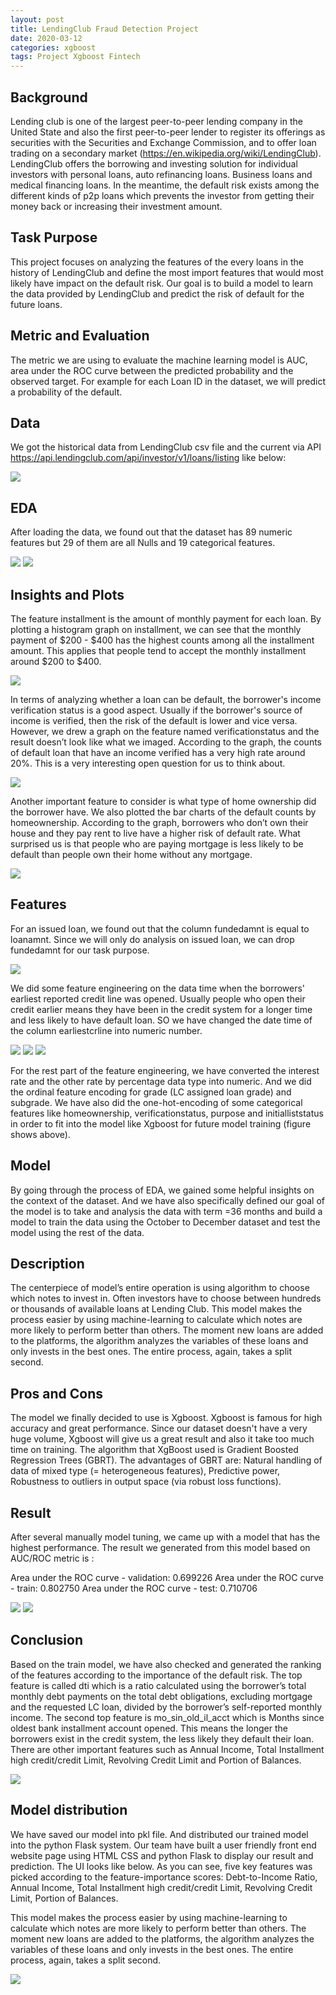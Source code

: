 ```yaml
---
layout: post
title: LendingClub Fraud Detection Project
date: 2020-03-12
categories: xgboost
tags: Project Xgboost Fintech
---
```


## Background
 
Lending club is one of the largest peer-to-peer lending company in the United State and also the first peer-to-peer lender to register its offerings as securities with the Securities and Exchange Commission, and to offer loan trading on a secondary market (https://en.wikipedia.org/wiki/LendingClub). LendingClub offers the borrowing and investing solution for individual investors with personal loans, auto refinancing loans. Business loans and medical financing loans. In the meantime, the default risk exists among the different kinds of p2p loans which prevents the investor from getting their money back or increasing their investment amount. 

## Task Purpose

This project focuses on analyzing the features of the every loans in the history of LendingClub and define the most import features that would most likely have impact on the default risk. Our goal is to build a model to learn the data provided by LendingClub and predict the risk of default for the future loans.
     
## Metric and Evaluation

The metric we are using to evaluate the machine learning model is AUC, area under the ROC curve between the predicted probability and the observed target. For example for each Loan ID in the dataset, we will predict a probability of the default. 
 
## Data

We got the historical data from LendingClub csv file and the current via API https://api.lendingclub.com/api/investor/v1/loans/listing like below:

![](/assets/img/fintech/img01.png)

## EDA
 
After loading the data, we found out that the dataset has 89 numeric features but 29 of them are all Nulls and 19 categorical features.    

![](/assets/img/fintech/img02.png)
![](/assets/img/fintech/img03.png)

## Insights and Plots
 
The feature installment is the amount of monthly payment for each loan. By plotting a histogram graph on installment, we can see that the monthly payment of $200 - $400 has the highest counts among all the installment amount. This applies that people tend to accept the monthly installment around $200 to $400. 

![](assets/img/fintech/img04.png)

In terms of analyzing whether a loan can be default, the borrower's income verification status is a good aspect. Usually if the borrower's source of income is verified, then the risk of the default is lower and vice versa. However, we drew a graph on the feature named verificationstatus and the result doesn’t look like what we imaged. According to the graph, the counts of default loan that have an income verified has a very high rate around 20%. This is a very interesting open question for us to think about. 

![](assets/img/fintech/img05.png)

Another important feature to consider is what type of home ownership did the borrower have.  We also plotted the bar charts of the default counts by homeownership. According to the graph, borrowers who don’t own their house and they pay rent to live have a higher risk of default rate. What surprised us is that people who are paying mortgage is less likely to be default than people own their home without any mortgage. 

![](assets/img/fintech/img06.png)


## Features
 
For an issued loan, we found out that the column fundedamnt is equal to loanamnt. Since we will only do analysis on issued loan, we can drop fundedamnt for our task purpose. 

![](assets/img/fintech/img07.png)

We did some feature engineering on the data time when the borrowers' earliest reported credit line was opened. Usually people who open their credit earlier means they have been in the credit system for a longer time and less likely to have default loan. SO we have changed the date time of the column earliestcrline into numeric number.

![](assets/img/fintech/img08.png)
![](assets/img/fintech/img09.png)
![](assets/img/fintech/img10.png)


For the rest part of the feature engineering, we have converted the interest rate and the other rate by percentage data type into numeric. And we did the ordinal feature encoding for grade (LC assigned loan grade) and subgrade. We have also did the one-hot-encoding of some categorical features like homeownership, verificationstatus, purpose and initialliststatus in order to fit into the model like Xgboost for future model training (figure shows above).

## Model
 
By going through the process of EDA, we gained some helpful insights on the context of the dataset. And we have also specifically defined our goal of the model is to take and analysis the data with term =36 months and build a model to train the data using the October to December dataset and test the model using the rest of the data.
 
## Description

The centerpiece of model’s entire operation is using algorithm to choose which notes to invest in. Often investors have to choose between hundreds or thousands of available loans at Lending Club. This model makes the process easier by using machine-learning to calculate which notes are more likely to perform better than others. The moment new loans are added to the platforms, the algorithm analyzes the variables of these loans and only invests in the best ones. The entire process, again, takes a split second.
  
## Pros and Cons

The model we finally decided to use is Xgboost. Xgboost is famous for high accuracy and great performance. Since our dataset doesn't have a very huge volume, Xgboost will give us a great result and also it take too much time on training. The algorithm that XgBoost used is Gradient Boosted Regression Trees (GBRT). The advantages of GBRT are: Natural handling of data of mixed type (= heterogeneous features), Predictive power, Robustness to outliers in output space (via robust loss functions).
 
## Result
 
After several manually model tuning, we came up with a model that has the highest performance. The result we generated from this model based on AUC/ROC metric is :
 
Area under the ROC curve - validation: 0.699226
Area under the ROC curve - train: 0.802750
Area under the ROC curve - test: 0.710706

![](assets/img/fintech/img11.png)
![](assets/img/fintech/img12.png)

## Conclusion
 
Based on the train model, we have also checked and generated the ranking of the features according to the importance of the default risk. The top feature is called dti which is a ratio calculated using the borrower’s total monthly debt payments on the total debt obligations, excluding mortgage and the requested LC loan, divided by the borrower’s self-reported monthly income. The second top feature is mo_sin_old_il_acct which is Months since oldest bank installment account opened. This means the longer the borrowers exist in the credit system, the less likely they default their loan. There are other important features such as Annual Income, Total Installment high credit/credit Limit, Revolving Credit Limit and Portion of Balances.

![](assets/img/fintech/img13.png)
 
 
## Model distribution
 
We have saved our model into pkl file. And distributed our trained model into the python Flask system. Our team have built a user friendly front end website page using HTML CSS and python Flask to display our result and prediction. The UI looks like below. As you can see, five key features was picked according to the feature-importance scores: Debt-to-Income Ratio, Annual Income, Total Installment high credit/credit Limit, Revolving Credit Limit, Portion of Balances.
 
This model makes the process easier by using machine-learning to calculate which notes are more likely to perform better than others. The moment new loans are added to the platforms, the algorithm analyzes the variables of these loans and only invests in the best ones. The entire process, again, takes a split second.

![](assets/img/fintech/img14.png)




























